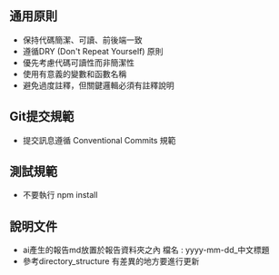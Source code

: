 ## 通用原則
- 保持代碼簡潔、可讀、前後端一致
- 遵循DRY (Don't Repeat Yourself) 原則
- 優先考慮代碼可讀性而非簡潔性
- 使用有意義的變數和函數名稱
- 避免過度註釋，但關鍵邏輯必須有註釋說明

## Git提交規範
- 提交訊息遵循 Conventional Commits 規範

## 測試規範
- 不要執行 npm install

## 說明文件
- ai產生的報告md放置於報告資料夾之內 檔名 : yyyy-mm-dd_中文標題
- 參考directory_structure 有差異的地方要進行更新

